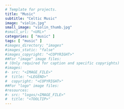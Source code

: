 ```yaml
---
# Template for projects.
title: "Music"
subtitle: "Celtic Music"
image: "violin.jpg"
small_image: "violin_thumb.jpg"
#small_url: "<URL>"
categories: [ "music" ]
tags: [ "music" ]
#images_directory; "images"
#images_static: "false"
#images_copyright: "<COPYRIGHT>"
##For "image" image files:
# (Only required for caption and specific copyrights)
#images:
#- src: "<IMAGE_FILE>"
#  title: "<LEGEND>"
#  copyright: "<COPYRIGHT>"
##For "logo" image files:
#resources:
#- src: "logos/<IMAGE_FILE>"
#  title: "<TOOLTIP>"
---
```


